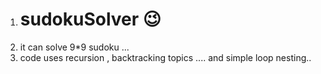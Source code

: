 1. # sudokuSolver 😉
2. it can solve 9*9 sudoku ... 
3. code uses recursion , backtracking topics .... and simple loop nesting..
